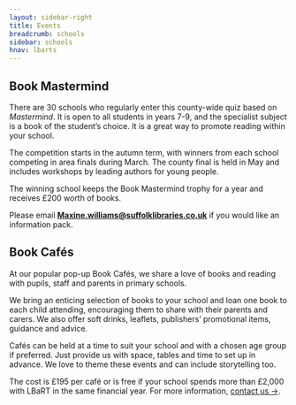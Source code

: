 ```yaml
---
layout: sidebar-right
title: Events
breadcrumb: schools
sidebar: schools
hnav: lbarts
---
```


## Book Mastermind

There are 30 schools who regularly enter this county-wide quiz based on <cite>Mastermind</cite>. It is open to all students in years 7-9, and the specialist subject is a book of the student’s choice. It is a great way to promote reading within your school.

The competition starts in the autumn term, with winners from each school competing in area finals during March. The county final is held in May and includes workshops by leading authors for young people.

The winning school keeps the Book Mastermind trophy for a year and receives £200 worth of books.

Please email **Maxine.williams@suffolklibraries.co.uk** if you would like an information pack.

## Book Cafés

At our popular pop-up Book Cafés, we share a love of books and reading with pupils, staff and parents in primary schools.

We bring an enticing selection of books to your school and loan one book to each child attending, encouraging them to share with their parents and carers. We also offer soft drinks, leaflets, publishers’ promotional items, guidance and advice.

Cafés can be held at a time to suit your school and with a chosen age group if preferred. Just provide us with space, tables and time to set up in advance. We love to theme these events and can include storytelling too.

The cost is £195 per café or is free if your school spends more than £2,000 with LBaRT in the same financial year. For more information, [contact us →](/schools/contact/).
